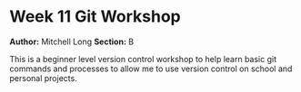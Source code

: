 # Week 11 Git Workshop
**Author:** Mitchell Long
**Section:** B

This is a beginner level version control workshop to help learn basic git commands and processes to allow me to use version control on school and personal projects.
